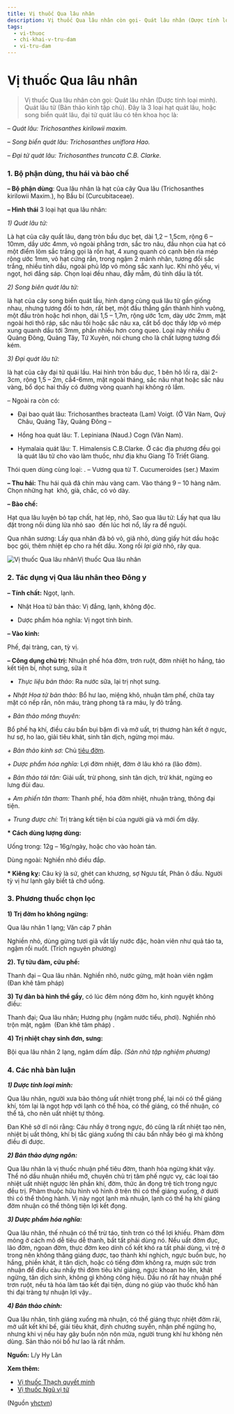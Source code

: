 ```yaml
---
title: Vị thuốc Qua lâu nhân
description: Vị thuốc Qua lâu nhân còn gọi- Quát lâu nhân (Dược tính loại minh). Quát lâu tử (Bản thảo kinh tập chủ). Đây là 3 loại hạt quát lâu, hoặc song biển quát lâu, đại tử quát lâu có tên khoa học là-
tags:
  - vi-thuoc
  - chi-khai-v-tru-dam
  - vi-tru-dam
---
```


# Vị thuốc Qua lâu nhân 

> Vị thuốc Qua lâu nhân còn gọi: Quát lâu nhân (Dược tính loại minh). Quát lâu tử (Bản thảo kinh tập chủ). Đây là 3 loại hạt quát lâu, hoặc song biển quát lâu, đại tử quát lâu có tên khoa học là:

*– Quát lâu: Trichosanthes kirilowii maxim.*

*– Song biển quát lâu: Trichosanthes uniflora Hao.*

*– Đại tử quát lâu: Trichosanthes truncata C.B. Clarke.*

### 1. Bộ phận dùng, thu hái và bào chế

**– Bộ phận dùng**: Qua lâu nhân là hạt của cây Qua lâu (Trichosanthes kirilowii Maxim.), họ Bầu bí (Curcubitaceae).

**– Hình thái** 3 loại hạt qua lâu nhân:

*1) Quát lâu tử:*

Là hạt của cây quất lâu, dạng tròn bầu dục bẹt, dài 1,2 – 1,5cm, rộng 6 – 10mm, dầy ước 4mm, vỏ ngoài phẳng trơn, sắc tro nâu, đầu nhọn của hạt có một điểm lõm sắc trắng gọi là rốn hạt, 4 xung quanh có cạnh bên rìa mép rộng ước 1mm, vỏ hạt cứng rắn, trong ngậm 2 mảnh nhân, tương đối sắc trắng, nhiều tính dầu, ngoài phủ lớp vỏ mỏng sắc xanh lục. Khí nhỏ yếu, vị ngọt, hơi đắng sáp. Chọn loại đều nhau, đẫy mẫm, đủ tính dầu là tốt.

*2) Song biên quát lâu tử:*

là hạt của cây song biển quát lầu, hình dạng cùng quá lâu tử gần giống nhau, nhưng tương đối to hơn, rất bẹt, một đầu thẳng gần thành hình vuông, một đầu tròn hoặc hơi nhọn, dài 1,5 – 1,7m, rộng ước 1cm, dày ước 2mm, mặt ngoài hơi thô ráp, sắc nâu tối hoặc sắc nâu xa, cắt bổ dọc thấy lớp vỏ mép xung quanh dầu tới 3mm, phần nhiều hơn cong queo. Loại này nhiều ở Quảng Đông, Quảng Tây, Tứ Xuyên, nói chung cho là chất lượng tương đối kém.

*3) Đại quát lâu tử:*

là hạt của cây đại tử quái lầu. Hai hình tròn bầu dục, 1 bên hô lồi ra, dài 2-3cm, rộng 1,5 – 2m, cầ4-6mm, mặt ngoài tháng, sắc nâu nhạt hoặc sắc nâu vàng, bổ dọc hai thấy có đường vòng quanh hại không rõ lắm.

– Ngoài ra còn có: 

+ Đại bao quát lâu: Trichosanthes bracteata (Lam) Voigt. (Ở Vân Nam, Quý Châu, Quảng Tây, Quảng Đông – 

+ Hồng hoa quát lâu: T. Lepiniana (Naud.) Cogn (Vân Nam).

+ Hymalaia quát lâu: T. Himalensis C.B.Clarke. Ở các địa phương đều gọi là quát lâu tử cho vào làm thuốc, như địa khu Giang Tô Triết Giang.

Thói quen dùng cùng loại: . – Vương qua từ T. Cucumeroides (ser.) Maxim 

**– Thu hái:** Thu hái quả đã chín màu vàng cam. Vào tháng 9 – 10 hàng năm. Chọn những hạt  khô, già, chắc, có vỏ dày.

**– Bào chế:**

Hạt qua lâu luyện bỏ tạp chất, hạt lép, nhỏ, Sao qua lâu tử: Lấy hạt qua lâu đặt trong nồi dùng lửa nhỏ sao  đến lúc hơi nổ, lấy ra để nguội. 

Qua nhân sương: Lấy qua nhân đã bỏ vỏ, giã nhỏ, dùng giấy hút dầu hoặc  bọc gói, thêm nhiệt ép cho ra hết dầu. Xong rồi *lại giã* nhỏ, rây qua.

![Vị thuốc Qua lâu nhân](/imgs/yhctvn/Vi-thuoc-qua-lau-nhan.jpg)Vị thuốc Qua lâu nhân

### 2. Tác dụng vị Qua lâu nhân theo Đông y

**– Tính chất:** Ngọt, lạnh. 

+ Nhật Hoa tử bản thảo: Vị đắng, lạnh, không độc. 

+ Dược phẩm hóa nghĩa: Vị ngọt tính bình.

**– Vào kinh:**

Phế, đại tràng, can, tỳ vị. 

**– Công dụng chủ trị:** Nhuận phế hóa đờm, trơn ruột, đờm nhiệt ho hắng, táo kết tiện bí, nhọt sưng, sữa ít

+ *Thực liệu bản thảo*: Ra nước sữa, lại trị nhọt sưng. 

*+ Nhật Hoa tử bản thảo:* Bổ hư lao, miệng khô, nhuận tâm phế, chữa tay mặt có nếp rắn, nôn máu, tràng phong tả ra máu, ly đỏ trắng.

*+ Bản thảo mông thuyên:*

Bổ phế hạ khí, điều cáu bẩn bụi bặm đi và mở uất, trị thương hàn kết ở ngực, hư sợ, ho lao, giải tiêu khát, sinh tân dịch, ngừng mọi máu.

*+ Bản thảo kinh sơ:* Chủ [tiêu đờm](/yhctvn/dai-cuong-thuoc-tru-dam). 

*+ Dược phẩm hóa nghĩa:* Lợi đờm nhiệt, đờm ở lâu khó ra (lão đờm).

*+ Bản thảo tái tân:* Giải uất, trừ phong, sinh tân dịch, trừ khát, ngừng eo lưng đùi đau.

*+ Am phiến tân tham:* Thanh phế, hóa đờm nhiệt, nhuận tràng, thông đại tiện.

*+ Trung được chí:* Trị tràng kết tiện bí của người già và mới ốm dậy.

**\* Cách dùng lượng dùng:**

Uống trong: 12g – 16g/ngày, hoặc cho vào hoàn tán.

Dùng ngoài: Nghiền nhỏ điều đắp.

**\* Kiêng kỵ:** Câu kỷ là sứ, ghét can khương, sợ Ngưu tất, Phân ô đầu. Người tỳ vị hư lạnh gây biết tả chớ uống.

### 3. Phương thuốc chọn lọc

**1) Trị đờm ho không ngừng:**

Qua lâu nhân 1 lạng; Văn cáp 7 phân

Nghiền nhỏ, dùng gừng tươi giã vắt lấy nước đặc, hoàn viên như quả táo ta, ngậm rồi nuốt. (Trích nguyên phương) 

**2). Tự tửu đàm, cứu phế:** 

Thanh đại – Qua lâu nhân. Nghiền nhỏ, nước gừng, mật hoàn viên ngậm (Đan khê tâm pháp)

**3) Tự đàn bà hình thể gầy**, có lúc đêm nóng đờm ho, kinh nguyệt không điều:

Thanh đại; Qua lâu nhân; Hương phụ (ngâm nước tiểu, phơi). Nghiền nhỏ trộn mật, ngậm  (Đan khê tâm pháp) .

**4) Trị nhiệt chạy sinh đơn, sưng:**

Bội qua lâu nhân 2 lạng, ngâm dấm đắp. *(Sản nhũ tập nghiệm phương)*

### 4. Các nhà bàn luận

***1) Dược tính loại minh:***

Qua lâu nhân, người xưa bảo thông uất nhiệt trong phế, lại nói có thể giáng khí, tóm lại là ngọt hợp với lạnh có thể hòa, có thể giáng, có thể nhuận, có thể tả, cho nên uất nhiệt tự thông.

Đan Khê sở dĩ nói rằng: Cáu nhầy ở trong ngực, đó cũng là rất nhiệt tạo nên, nhiệt bị uất thông, khí bị tắc giáng xuống thì cáu bẩn nhầy béo gì mà không điều đi được.

***2) Bản thảo dựng ngôn:***

Qua lâu nhân là vị thuốc nhuận phế tiêu đờm, thanh hỏa ngừng khát vậy. Thể nó dầu nhuận nhiều mỡ, chuyên chủ trị tâm phế ngực vỵ, các loại táo nhiệt uất nhiệt ngược lên phần khí, đờm, thức ăn đọng trệ tích trong ngực đều trị. Phàm thuộc hữu hình vô hình ở trên thì có thể giáng xuống, ở dưới thì có thể thông hành. Vị này ngọt lạnh mà nhuận, lạnh có thể hạ khí giáng đờm nhuận có thể thông tiện lợi kết đọng. 

***3) Dược phẩm hóa nghĩa:***

Qua lâu nhân, thế nhuận có thể trừ táo, tính trơn có thể lợi khiếu. Phàm đờm mỏng ở cách mô dễ tiêu dễ thanh, bất tất phải dùng nó. Nếu uất đờm đục, lão đờm, ngoan đờm, thực đờm keo dính cố kết khó ra tất phải dùng, vì trệ ở trong nên không thăng giáng được, tạo thành khí nghịch, ngực buồn bực, họ hắng, phiền khát, ít tân dịch, hoặc có tiếng đờm không ra, mượn sức trơn nhuận để điều càu nhầy thì đờm tiêu khí giáng, ngực khoan ho lên, khát ngừng, tân dịch sinh, không gì không công hiệu. Dầu nó rất hay nhuận phế trơn ruột, nếu tà hóa làm táo kết đại tiện, dùng nó giúp vào thuốc khổ hàn thi đại tràng tự nhuận lợi vậy..

***4) Bản thảo chính:***

Qua lâu nhân, tính giáng xuống mà nhuận, có thể giáng thực nhiệt đờm rãi, mở uất kết khí bế, giải tiêu khát, định chướng suyễn, nhận phế ngừng họ, nhưng khi vị nếu hay gây buồn nôn nôn mửa, người trung khí hư không nên dùng. Sản thảo nói bổ hư lao là rất nhầm.

**Nguồn:** L/y Hy Lãn

**Xem thêm:**

* [Vị thuốc Thạch quyết minh](/yhctvn/vi-thuoc-thach-quyet-minh)
* [Vị thuốc Ngũ vị tử](/yhctvn/vi-thuoc-ngu-vi-tu)

(Nguồn <a href="https://yhctvn.com/vi-thuoc-qua-lau-nhan/" target="_blank">yhctvn</a>)
